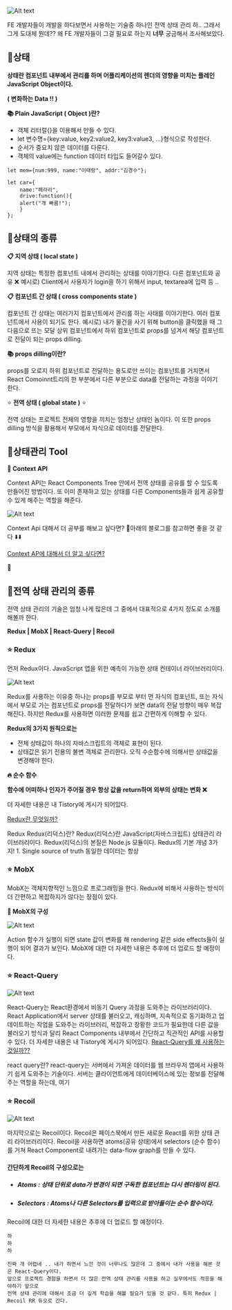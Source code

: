 ![Alt text](image.png)

FE 개발자들이 개발을 하다보면서 사용하는 기술중 하나인 전역 상태 관리 하.. 그래서 그게 도대체 뭔데??
왜 FE 개발자들이 그걸 필요로 하는지 **너무** 궁금해서 조사해보았다.

## **📍상태**

**상태란 컴포넌트 내부에서 관리를 하며 어플리케이션의 렌더의 영향을 미치는 플레인 JavaScript Object이다.**

**( 변화하는 Data !! )**

**📚 Plain JavaScript ( Object )란?**

- 객체 리터럴{}을 이용해서 만들 수 있다.
- let 변수명={key:value, key2:value2, key3:value3, ...}형식으로 작성한다.
- 순서가 중요치 않은 데이터를 다룬다.
- 객체의 value에는 function 데이터 타입도 들어갈수 있다.

```
let mem={num:999, name:"이태랑", addr:"김경수"};

let car={
	name:"페라리",
	drive:function(){
	alert("개 빠름!");
	}
};
```

## **📍상태의 종류**

**📋 지역 상태 ( local state )**

지역 상태는 특정한 컴포넌트 내에서 관리하는 상태를 이야기한다.
다른 컴포넌트와 공유 ❌
예시로) Client에서 사용자가 login을 하기 위해서 input, textarea에 입력 등 ..

**📋 컴포넌트 간 상태 ( cross components state )**

컴포넌트 간 상태는 여러가지 컴포넌트에서 관리를 하는 사태를 이야기한다.
여러 컴포넌트에서 사용이 되기도 한다.
예시로) 내가 물건을 사기 위해 button을 클릭했을 때 그 다음으로 뜨는 모달
상위 컴포넌트에서 하위 컴포넌트로 props를 넘겨서 해당 컴포넌트로 전달이 되는 props dilling.

**📚 props dilling이란?**

props를 오로지 하위 컴포넌트로 전달하는 용도로만 쓰이는 컴포넌트를 거치면서 React Comoinnt트리의
한 부분에서 다른 부분으로 data를 전달하는 과정을 이야기 한다.

⭐️ **전역 상태 ( global state )** ⭐️

전역 상태는 프로젝트 전체의 영향을 끼치는 엄청난 상태인 놈이다.
이 또한 props dilling 방식을 활용해서 부모에서 자식으로 데이터를 전달한다.

## **📍상태관리 Tool**

**📢 Context API**

Context API는 React Components Tree 안에서 전역 상태를 공유를 할 수 있도록 만들어진 방법이다.
또 이미 존재하고 있는 상태를 다른 Components들과 쉽게 공유할 수 있게 해주는 역할을 해준다.

![Alt text](image-1.png)

Context Api 대해서 더 공부를 해보고 싶다면?
아래의 블로그를 참고하면 좋을 것 같다 ⬇️⬇️

[Context AP에 대해서 더 알고 싶다면?](https://velog.io/@tnrud4685/TIL-context-API-%EB%9E%80)



## **📍전역 상태 관리의 종류**

전역 상태 관리의 기술은 엄청 나게 많은데 그 중에서 대표적으로 4가지 정도로 소개를 해볼까 한다.

**Redux | MobX | React-Query | Recoil**

### **⭐️ Redux**

먼저 Redux이다.
JavaScript 앱을 위한 예측이 가능한 상태 컨테이너 라이브러리이다.

![Alt text](image-2.png)

Redux를 사용하는 이유중 하나는 props를 부모로 부터 먼 자식의 컴포넌트, 또는
자식에서 부모로 가는 컴포넌트로 props를 전달하다가 보면 data의 전달 방향이 매우 복잡해진다.
하지만 Redux를 사용하면 이러한 문제를 쉽고 간편하게 이해할 수 있다.

**Redux의 3가지 원칙으로는**

- 전체 상태값이 하나의 자바스크립트의 객체로 표현이 된다.
- 상태값은 읽기 전용의 불변 객체로 관리한다. 오직 수순함수에 의해서만 상태값을 변경해야 한다.

**🔥 순수 함수**

**함수에 어떠하나 인자가 주어질 경우 항상 값을 return하며 외부의 상태는 변화 ❌**

더 자세한 내용은 내 Tistory에 게시가 되어있다.

[Redux란 무엇일까?](https://ltr2006.tistory.com/9)

Redux Redux(리덕스)란? Redux(리덕스)란 JavaScript(자바스크립트) 상태관리 라이브러리이다. Redux(리덕스)의 본질은 Node.js 모듈이다. Redux의 기본 개념 3가지! 1. Single source of truth 동일한 데이터는 항상

### **⭐️ MobX**

MobX는 객체지향적인 느낌으로 프로그래밍을 한다.
Redux에 비해서 사용하는 방식이 더 간편하고 복잡하지가 않다는 장점이 있다.

**📢 MobX의 구성**

![Alt text](image-3.png)

Action 함수가 실행이 되면 state 값이 변화를 해 rendering 같은 side effects들이 실행이 되어 결과가 보인다.
MobX에 대한 더 자세한 내용은 추후에 더 업로드 할 예정이다.

### **⭐️ React-Query**

![Alt text](image-4.png)

React-Query는 React환경에서 비동기 Query 과정을 도와주는 라이브러리이다.
React Application에서 server 상태를 불러오고, 캐싱하며, 지속적으로 동기화하고 업데이트하는 작업을
도와주는 라이브러리, 복잡하고 장황한 코드가 필요한데 다른 값을 불러오기 방식과 달리 React Components
내부에서 간단하고 직관적인 API를 사용할 수 있다.
더 자세한 내용은 내 Tistory에 게시가 되어있다.
[React-Query를 왜 사용하는 것일까??](https://ltr2006.tistory.com/5)

react query란? react-query는 서버에서 가져온 데이터를 웹 브라우저 앱에서 사용하기 쉽게 도와주는 기술이다. 서버는 클라이언트에게 데이터베이스에 있는 정보를 전달해주는 역할을 하는데, 여기

### **⭐️ Recoil**

![Alt text](image-5.png)

마지막으로는 Recoil이다.
Recoil은 페이스북에서 만든 새로운 React를 위한 상태 관리 라이브러리이다.
Recoil을 사용하면 atoms(공유 상태)에서 selectors (순수 함수)를 거쳐 React Component로 내려가는
data-flow graph를 만들 수 있다.

#### 간단하게 Recoil의 구성으로는

- ##### Atoms : 상태 단위로 data가 변경이 되면 구독한 컴포넌트는 다시 렌더링이 된다.
- ##### Selectors : Atoms나 다른 Selectors를 입력으로 받아들이는 순수 함수이다.

Recoil에 대한 더 자세한 내용은 추후에 더 업로드 할 예정이다.

    하
    하
    하

    진짜 개 어렵네 .. 내가 하면서 느낀 것이 너무나도 많은데 그 중에서 내가 사용을 해본 것은 React-Query이다.
    앞으로 프로젝트 경험을 하면서 더 많은 전역 상태 관리를 사용을 하고 실무에서도 적응을 해야하기 앞으로
    전역 상태 관리에 대해서 조금 더 깊게 학습을 해볼 필요가 있을 것 같다. 특히 Redux | Recoil RR 듀오로 간다.
